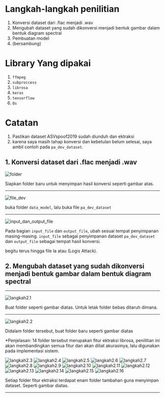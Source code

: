 # Langkah-langkah penilitian
1. Konversi dataset dari .flac menjadi .wav
2. Mengubah dataset yang sudah dikonversi menjadi bentuk gambar dalam bentuk diagram spectral
3. Pembuatan model
4. (bersambung)

# Library Yang dipakai
1. `ffmpeg`
2. `subproccess`
3. `librosa`
4. `keras`
5. `tensorflow`
6. `Os`

# Catatan
1. Pastikan dataset ASVspoof2019 sudah diunduh dan ektraksi
2. karena saya masih tahap konversi dan kebetulan belum selesai, saya ambil contoh pada `pa_dev_dataset`.

## 1. Konversi dataset dari .flac menjadi .wav
![folder](gambar/langkah1.PNG)

Siapkan folder baru untuk menyimpan hasil konversi seperti gambar atas.
______________________________________________________________________

![file_dev](gambar/langkah2.PNG)

buka folder `data_model`, lalu buka file `pa_dev_dataset`
_______________________________________________________________________
![input_dan_output_file](gambar/langkah3.PNG)

Pada bagian `input_file` dan `output_file`, ubah sesuai tempat penyimpanan masing-masing. `input_file` sebagai penyimpanan dataset `pa_dev_dataset` dan `output_file` sebagai tempat hasil konversi.

begitu terus hingga file la atau (Logis Attack).

## 2. Mengubah dataset yang sudah dikonversi menjadi bentuk gambar dalam bentuk diagram spectral
__________________________________________________________________________
![langkah2.1](gambar/langkah2.1.PNG)

Buat folder seperti gambar diatas. Untuk letak folder bebas ditaruh dimana.
_________________________________________________________________________
![langkah2.2](gambar/langkah2.2.PNG)

Didalam folder tersebut, buat folder baru seperti gambar diatas

*Penjelasan: 14 folder tersebut merupakan fitur ektraksi librosa, penilitian ini akan membandingkan semua fitur dan akan diliat akurasinya, lalu digunakan pada implementasi sistem.

![langkah2.3](gambar/langkah2.3.PNG)
![langkah2.4](gambar/langkah2.4.PNG)
![langkah2.5](gambar/langkah2.5.PNG)
![langkah2.6](gambar/langkah2.6.PNG)
![langkah2.7](gambar/langkah2.7.PNG)
![langkah2.8](gambar/langkah2.8.PNG)
![langkah2.9](gambar/langkah2.9.PNG)
![langkah2.10](gambar/langkah2.10.PNG)
![langkah2.11](gambar/langkah2.11.PNG)
![langkah2.12](gambar/langkah2.12.PNG)
![langkah2.13](gambar/langkah2.13.PNG)
![langkah2.14](gambar/langkah2.14.PNG)
![langkah2.15](gambar/langkah2.15.PNG)
![langkah2.16](gambar/langkah2.16.PNG)

Setiap folder fitur ektraksi terdapat enam folder tambahan guna menyimpan dataset. Seperti gambar diatas.
__________________________________________________________________________
